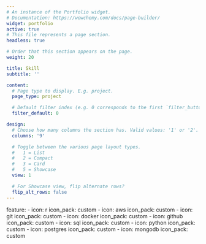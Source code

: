 ```yaml
---
# An instance of the Portfolio widget.
# Documentation: https://wowchemy.com/docs/page-builder/
widget: portfolio
active: true
# This file represents a page section.
headless: true

# Order that this section appears on the page.
weight: 20

title: Skill
subtitle: ''

content:
  # Page type to display. E.g. project.
  page_type: project

  # Default filter index (e.g. 0 corresponds to the first `filter_button` instance below).
  filter_default: 0

design:
  # Choose how many columns the section has. Valid values: '1' or '2'.
  columns: '9'

  # Toggle between the various page layout types.
  #   1 = List
  #   2 = Compact
  #   3 = Card
  #   5 = Showcase
  view: 1

  # For Showcase view, flip alternate rows?
  flip_alt_rows: false
---
```


feature:
    - icon: r
      icon_pack: custom
    - icon: aws
      icon_pack: custom
    - icon: git
      icon_pack: custom
    - icon: docker
      icon_pack: custom
    - icon: github
      icon_pack: custom
    - icon: sql
      icon_pack: custom
    - icon: python
      icon_pack: custom
    - icon: postgres
      icon_pack: custom
    - icon: mongodb
      icon_pack: custom
